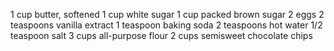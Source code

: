 1 cup butter, softened
1 cup white sugar
1 cup packed brown sugar
2 eggs 
2 teaspoons vanilla extract
1 teaspoon baking soda
2 teaspoons hot water
1/2 teaspoon salt
3 cups all-purpose flour 
2 cups semisweet chocolate chips